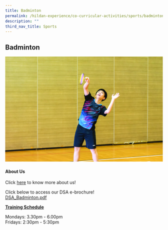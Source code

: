 ```yaml
---
title: Badminton
permalink: /hildan-experience/co-curricular-activities/sports/badminton/
description: ""
third_nav_title: Sports
---
```

Badminton
---------

![](/images/CCA/badminton.jpg)


#### About Us

Click [here](/files/CCA/E-poster%20for%20Sec%201%20recruitment%20crosstrain.pdf) to know more about us!

Click below to access our DSA e-brochure!  
[DSA\_Badminton.pdf](/files/CCA/DSA_Badminton_compressed.pdf)

  
**<u>Training Schedule</u>**

Mondays: 3.30pm - 6.00pm   
Fridays: 2:30pm - 5:30pm